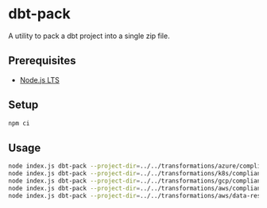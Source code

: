 # dbt-pack

A utility to pack a dbt project into a single zip file.

## Prerequisites

- [Node.js LTS](https://nodejs.org/en/)

## Setup

```bash
npm ci
```

## Usage

```bash
node index.js dbt-pack --project-dir=../../transformations/azure/compliance-premium
node index.js dbt-pack --project-dir=../../transformations/k8s/compliance-premium
node index.js dbt-pack --project-dir=../../transformations/gcp/compliance-premium
node index.js dbt-pack --project-dir=../../transformations/aws/compliance-premium
node index.js dbt-pack --project-dir=../../transformations/aws/data-resilience
```
